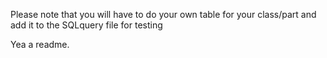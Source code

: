 Please note that you will have to do your own table for your class/part and add it to the SQLquery file for testing

Yea a readme.